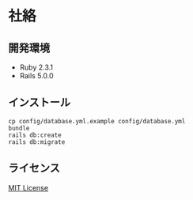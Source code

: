 # 社絡

## 開発環境

- Ruby 2.3.1
- Rails 5.0.0

## インストール

```
cp config/database.yml.example config/database.yml
bundle
rails db:create
rails db:migrate
```

## ライセンス
[MIT License](https://github.com/ogihara-ryo/sharaku/blob/develop/LICENSE)
